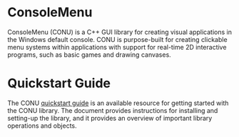 # ConsoleMenu

ConsoleMenu (CONU) is a C++ GUI library for creating visual applications in the Windows default console. CONU is purpose-built for creating clickable menu systems within applications with support for real-time 2D interactive programs, such as basic games and drawing canvases. 

# Quickstart Guide
The CONU [quickstart guide](https://docs.google.com/document/d/1iKMQI_5z-xb1Jxoke-HaIryZRz2Btgbtw02dYN7yWg4/edit?usp=sharing) is an available resource for getting started with the CONU library. The document provides instructions for installing and setting-up the library, and it provides an overview of important library operations and objects.
